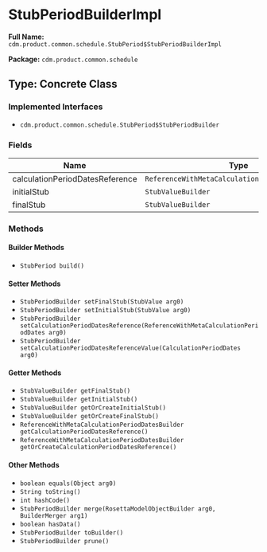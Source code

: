 # StubPeriodBuilderImpl

**Full Name:** `cdm.product.common.schedule.StubPeriod$StubPeriodBuilderImpl`

**Package:** `cdm.product.common.schedule`

## Type: Concrete Class

### Implemented Interfaces

- `cdm.product.common.schedule.StubPeriod$StubPeriodBuilder`

### Fields

| Name | Type | Description |
|------|------|-------------|
| calculationPeriodDatesReference | `ReferenceWithMetaCalculationPeriodDatesBuilder` |  |
| initialStub | `StubValueBuilder` |  |
| finalStub | `StubValueBuilder` |  |

### Methods

#### Builder Methods

- `StubPeriod build()`

#### Setter Methods

- `StubPeriodBuilder setFinalStub(StubValue arg0)`
- `StubPeriodBuilder setInitialStub(StubValue arg0)`
- `StubPeriodBuilder setCalculationPeriodDatesReference(ReferenceWithMetaCalculationPeriodDates arg0)`
- `StubPeriodBuilder setCalculationPeriodDatesReferenceValue(CalculationPeriodDates arg0)`

#### Getter Methods

- `StubValueBuilder getFinalStub()`
- `StubValueBuilder getInitialStub()`
- `StubValueBuilder getOrCreateInitialStub()`
- `StubValueBuilder getOrCreateFinalStub()`
- `ReferenceWithMetaCalculationPeriodDatesBuilder getCalculationPeriodDatesReference()`
- `ReferenceWithMetaCalculationPeriodDatesBuilder getOrCreateCalculationPeriodDatesReference()`

#### Other Methods

- `boolean equals(Object arg0)`
- `String toString()`
- `int hashCode()`
- `StubPeriodBuilder merge(RosettaModelObjectBuilder arg0, BuilderMerger arg1)`
- `boolean hasData()`
- `StubPeriodBuilder toBuilder()`
- `StubPeriodBuilder prune()`


